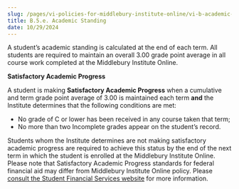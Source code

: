 ```yaml
---
slug: /pages/vi-policies-for-middlebury-institute-online/vi-b-academic-policies/b-5-grades-credits-academic-policies/b-5-e-academic-standing
title: B.5.e. Academic Standing
date: 10/29/2024
---
```

A student’s academic standing is calculated at the end of each term. All students are required to maintain an overall 3.00 grade point average in all course work completed at the Middlebury Institute Online. 

**Satisfactory Academic Progress** 

A student is making **Satisfactory Academic Progress** when a cumulative and term grade point average of 3.00 is maintained each term **and** the Institute determines that the following conditions are met: 

*   No grade of C or lower has been received in any course taken that term;
*   No more than two Incomplete grades appear on the student’s record.

Students whom the Institute determines are not making satisfactory academic progress are required to achieve this status by the end of the next term in which the student is enrolled at the Middlebury Institute Online. Please note that Satisfactory Academic Progress standards for federal financial aid may differ from Middlebury Institute Online policy. Please [consult the Student Financial Services website](https://www.middlebury.edu/institute/admissions/financial-aid/policies#satisfactory-academic-progress) for more information.
